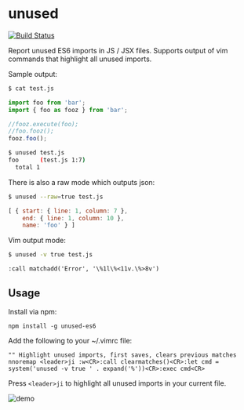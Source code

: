 # unused

[![Build Status](https://travis-ci.org/fourcube/unused.svg)](https://travis-ci.org/fourcube/unused)

Report unused ES6 imports in JS / JSX files. Supports output of vim commands that highlight all unused imports.

Sample output:

```bash
$ cat test.js
```

```js
import foo from 'bar';
import { foo as fooz } from 'bar';

//fooz.execute(foo);
//foo.fooz();
fooz.foo();
```
```bash
$ unused test.js
foo      (test.js 1:7)
  total 1
```

There is also a raw mode which outputs json:

```bash
$ unused --raw=true test.js
```
```js
[ { start: { line: 1, column: 7 },
    end: { line: 1, column: 10 },
    name: 'foo' } ]
```


Vim output mode:

```bash
$ unused -v true test.js
```
```vim
:call matchadd('Error', '\%1l\%<11v.\%>8v')
```

## Usage

Install via npm:

`npm install -g unused-es6`

Add the following to your ~/.vimrc file:

```vim
"" Highlight unused imports, first saves, clears previous matches
nnoremap <leader>ji :w<CR>:call clearmatches()<CR>:let cmd = system('unused -v true ' . expand('%'))<CR>:exec cmd<CR>
```

Press `<leader>ji` to highlight all unused imports in your current file.

![demo](/../screenshots/unused_deps.png?raw=true "highlights of unused imports")

